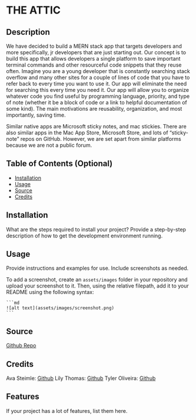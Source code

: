 # THE ATTIC

## Description

We have decided to build a MERN stack app that targets developers and more specifically, jr developers that are just starting out. Our concept is to build this app that allows developers a single platform to save important terminal commands and other resourceful code snippets that they reuse often. Imagine you are a young developer that is constantly searching stack overflow and many other sites for a couple of lines of code that you have to refer back to every time you want to use it. Our app will eliminate the need for searching this every time you need it. Our app will allow you to organize whatever code you find useful by programming language, priority, and type of note (whether it be a block of code or a link to helpful documentation of some kind). The main motivations are reusability, organization, and most importantly, saving time. 

Similar native apps are Microsoft sticky notes, and mac stickies. There are also similar apps in the Mac App Store, Microsoft Store, and lots of “sticky-note” repos on GitHub. However, we are set apart from similar platforms because we are not a public forum. 


## Table of Contents (Optional)

- [Installation](#installation)
- [Usage](#usage)
- [Source](#source)
- [Credits](#credits)

## Installation

What are the steps required to install your project? Provide a step-by-step description of how to get the development environment running.

## Usage

Provide instructions and examples for use. Include screenshots as needed.

To add a screenshot, create an `assets/images` folder in your repository and upload your screenshot to it. Then, using the relative filepath, add it to your README using the following syntax:

    ```md
    ![alt text](assets/images/screenshot.png)
    ```

## Source

[Github Repo](https://github.com/tyleroliveira/the-attic)

## Credits

Ava Steimle: [Github](https://github.com/kreativekntrl)
Lily Thomas: [Github](https://github.com/LilyThomas28)
Tyler Oliveira: [Github](https://github.com/tyleroliveira)

## Features

If your project has a lot of features, list them here.

